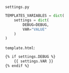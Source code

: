 `settings.py`
```python
TEMPLATES_VARIABLES = dict(
    settings = dict(
        DEBUG=DEBUG,
        VAR="VALUE"
    )
)
```

`template.html`:
```html
{% if settings.DEBUG %}
    {{ settings.VAR }}
{% endif %}
```
